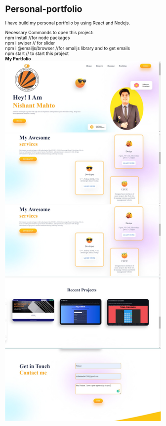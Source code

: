# Personal-portfolio
I have build my personal portfolio by using React and Nodejs.

Necessary Commands to open this project:
<br />
npm install //for node packages
<br />
npm i swiper // for slider
<br />
npm i @emailjs/browser //for emailjs library and to get emails
<br />
npm start // to start this project
<br />
<strong>My Portfolio</strong>
![title-pic](https://github.com/TechNishant204/Personal-portfolio/blob/main/ss1.jpeg)
<br />
![title-pic](https://github.com/TechNishant204/Personal-portfolio/blob/main/ss2.jpeg)
<br />
![title-pic](https://github.com/TechNishant204/Personal-portfolio/blob/main/ss2.jpeg)
<br />
![title-pic](https://github.com/TechNishant204/Personal-portfolio/blob/main/ss3.jpeg)
<br />
![title-pic](https://github.com/TechNishant204/Personal-portfolio/blob/main/ss4.jpeg)

<br />


